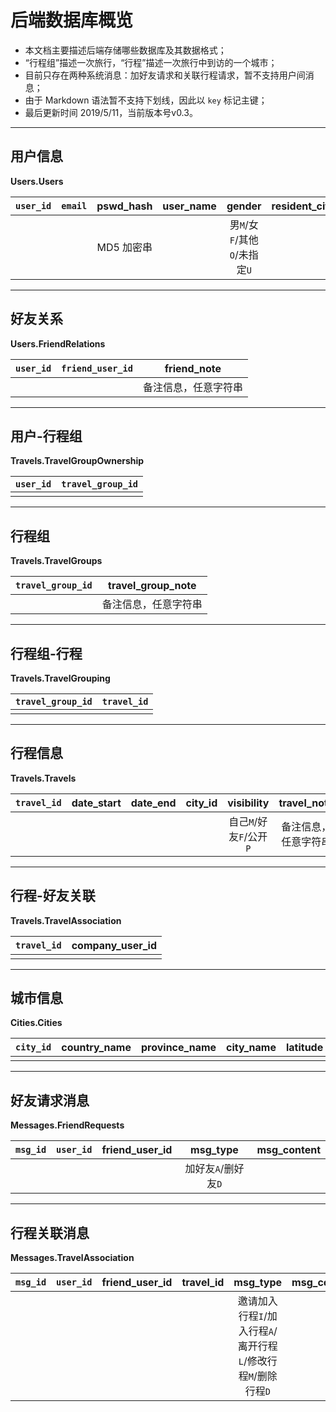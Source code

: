 # 后端数据库概览

+ 本文档主要描述后端存储哪些数据库及其数据格式；
+ “行程组”描述一次旅行，“行程”描述一次旅行中到访的一个城市；
+ 目前只存在两种系统消息：加好友请求和关联行程请求，暂不支持用户间消息；
+ 由于 Markdown 语法暂不支持下划线，因此以 `key` 标记主键；
+ 最后更新时间 2019/5/11，当前版本号v0.3。

---

## 用户信息

**Users.Users**

| `user_id` | `email` | pswd_hash  | user_name |            gender             | resident_city_id |
| :-------: | :-----: | :--------: | :-------: | :---------------------------: | :--------------: |
|           |         | MD5 加密串 |           | 男`M`/女`F`/其他`O`/未指定`U` |                  |

---

## 好友关系

**Users.FriendRelations**

| `user_id` | `friend_user_id` |     friend_note      |
| :-------: | :--------------: | :------------------: |
|           |                  | 备注信息，任意字符串 |

---

## 用户-行程组

**Travels.TravelGroupOwnership**

| `user_id` | `travel_group_id` |
| :-------: | :---------------: |
|           |                   |

---

## 行程组

**Travels.TravelGroups**

| `travel_group_id` |  travel_group_note   |
| :---------------: | :------------------: |
|                   | 备注信息，任意字符串 |

---

## 行程组-行程

**Travels.TravelGrouping**

| `travel_group_id` | `travel_id` |
| :---------------: | :---------: |
|                   |             |

---

## 行程信息

**Travels.Travels**

| `travel_id` | date_start | date_end | city_id |       visibility        |     travel_note      |
| :---------: | :--------: | :------: | :-----: | :---------------------: | :------------------: |
|             |            |          |         | 自己`M`/好友`F`/公开`P` | 备注信息，任意字符串 |

---

## 行程-好友关联

**Travels.TravelAssociation**

| `travel_id` | company_user_id |
| :---------: | :-------------: |
|             |                 |

---

## 城市信息

**Cities.Cities**

| `city_id` | country_name | province_name | city_name | latitude | longitude |
| :-------: | :----------: | :-----------: | :-------: | :------: | :-------: |
|           |              |               |           |          |           |

---

## 好友请求消息

**Messages.FriendRequests**

| `msg_id` | `user_id` | friend_user_id |      msg_type       | msg_content |
| :------: | :-------: | :------------: | :-----------------: | :---------: |
|          |           |                | 加好友`A`/删好友`D` |             |

---

## 行程关联消息

**Messages.TravelAssociation**

| `msg_id` | `user_id` | friend_user_id | travel_id |                            msg_type                             | msg_content |
| :------: | :-------: | :------------: | :--------------: | :-------------------------------------------------------------: | :---------: |
|          |           |                |                  | 邀请加入行程`I`/加入行程`A`/离开行程`L`/修改行程`M`/删除行程`D` |             |
